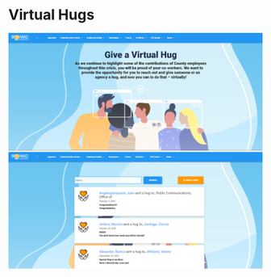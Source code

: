 # Virtual Hugs

![Virtual Hugs Screenshot 1](https://github.com/isArrayDesigner/Codefolio/blob/main/virtual_hugs/img/virtual_hugs_img1.png)
![Virtual Hugs Screenshot 2](https://github.com/isArrayDesigner/Codefolio/blob/main/virtual_hugs/img/virtual_hugs_img2.png)